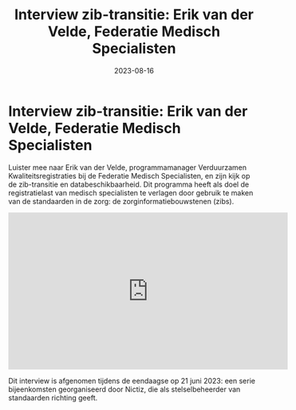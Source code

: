 ﻿---
title: 'Interview zib-transitie: Erik van der Velde, Federatie Medisch Specialisten'
date: 2023-08-16
authors:
  - arjanvanbremen
slug: interview-zib-transitie-erik-van-der-velde
categories:
  - Interview
---

# Interview zib-transitie: Erik van der Velde, Federatie Medisch Specialisten

Luister mee naar Erik van der Velde, programmamanager Verduurzamen Kwaliteitsregistraties bij de Federatie Medisch
Specialisten, en zijn kijk op de zib-transitie en databeschikbaarheid. Dit programma heeft als doel de registratielast
van medisch specialisten te verlagen door gebruik te maken van de standaarden in de zorg: de zorginformatiebouwstenen
(zibs).

<iframe
    width="560"
    height="315"
    src="https://www.youtube.com/embed/VTyTv3rkLeY?si=QWG6A3ZQFqccXPxG"
    title="YouTube video player"
    frameborder="0"
    allow="accelerometer; autoplay; clipboard-write; encrypted-media; gyroscope; picture-in-picture; web-share"
    referrerpolicy="strict-origin-when-cross-origin"
    allowfullscreen>
</iframe>

<!-- more -->

Dit interview is afgenomen tijdens de eendaagse op 21 juni 2023: een serie bijeenkomsten georganiseerd door Nictiz, die
als stelselbeheerder van standaarden richting geeft.